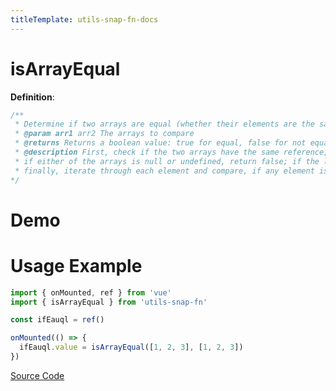 ```yaml
---
titleTemplate: utils-snap-fn-docs
---
```


# isArrayEqual

**Definition**:

```js
/**
 * Determine if two arrays are equal (whether their elements are the same)
 * @param arr1 arr2 The arrays to compare
 * @returns Returns a boolean value: true for equal, false for not equal
 * @description First, check if the two arrays have the same reference, if so, return true directly
 * if either of the arrays is null or undefined, return false; if the lengths of the two arrays are different, return false;
 * finally, iterate through each element and compare, if any element is not equal, return false, otherwise return true
*/
```

# Demo

<Box>
  <IsArrayEqualDemo />
</Box>

# Usage Example

```ts
import { onMounted, ref } from 'vue'
import { isArrayEqual } from 'utils-snap-fn'

const ifEauql = ref()

onMounted(() => {
  ifEauql.value = isArrayEqual([1, 2, 3], [1, 2, 3])
})
```

[Source Code](https://github.com/guxuerui/utils-snap-fn/blob/main/src/playground/array/isArrayEqual.ts)